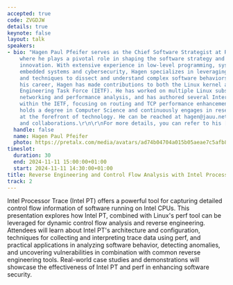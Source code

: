 ```yaml
---
accepted: true
code: ZVGDJW
details: true
keynote: false
layout: talk
speakers:
- bio: "Hagen Paul Pfeifer serves as the Chief Software Strategist at Rohde & Schwarz,
    where he plays a pivotal role in shaping the software strategy and driving technological
    innovation. With extensive experience in low-level programming, system architecture,
    embedded systems and cybersecurity, Hagen specializes in leveraging advanced tools
    and techniques to dissect and understand complex software behaviors.\r\n\r\nThroughout
    his career, Hagen has made contributions to both the Linux kernel and the Internet
    Engineering Task Force (IETF). He has worked on multiple Linux subsystems, including
    networking and performance analysis, and has authored several Internet-Drafts
    within the IETF, focusing on routing and TCP performance enhancements.\r\n\r\nHagen
    holds a degree in Computer Science and continuously engages in research to stay
    at the forefront of technology. He can be reached at hagen@jauu.net for inquiries
    and collaborations.\r\n\r\nFor more details, you can refer to his [GitHub profile](https://github.com/hgn)."
  handle: false
  name: Hagen Paul Pfeifer
  photo: https://pretalx.com/media/avatars/ad74b04704a015b05aeae7c5afb8fe95_IerlMtu.jpg
timeslot:
  duration: 30
  end: 2024-11-11 15:00:00+01:00
  start: 2024-11-11 14:30:00+01:00
title: Reverse Engineering and Control Flow Analysis with Intel Processor Trace
track: 2
---
```


Intel Processor Trace (Intel PT) offers a powerful tool for capturing detailed control flow information of software running on Intel CPUs.
This presentation explores how Intel PT, combined with Linux's perf tool can be leveraged for dynamic control flow analysis and reverse engineering.
Attendees will learn about Intel PT's architecture and configuration, techniques for collecting and interpreting trace data using perf, and practical applications in analyzing software behavior, detecting anomalies, and uncovering vulnerabilities in combination with common reverse engineering tools.
Real-world case studies and demonstrations will showcase the effectiveness of Intel PT and perf in enhancing software security.